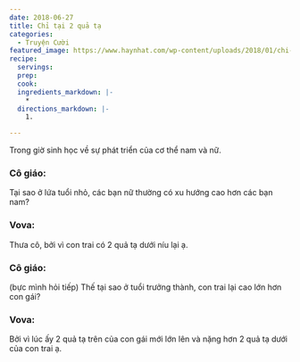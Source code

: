 ```yaml
---
date: 2018-06-27
title: Chỉ tại 2 quả tạ
categories:
  - Truyện Cười
featured_image: https://www.haynhat.com/wp-content/uploads/2018/01/chi-tai-2-qua-ta-300x160.jpg
recipe:
  servings:  
  prep:  
  cook:  
  ingredients_markdown: |-
    * 
  directions_markdown: |-
    1. 

---
```


Trong giờ sinh học về sự phát triển của cơ thể nam và nữ.

<h3>Cô giáo:</h3> Tại sao ở lứa tuổi nhỏ, các bạn nữ thường có xu hướng cao hơn các bạn nam?
<h3>Vova:</h3> Thưa cô, bởi vì con trai có 2 quả tạ dưới níu lại ạ.
<h3>Cô giáo:</h3> (bực mình hỏi tiếp) Thế tại sao ở tuổi trưởng thành, con trai lại cao lớn hơn con gái?
<h3>Vova:</h3> Bởi vì lúc ấy 2 quả tạ trên của con gái mới lớn lên và nặng hơn 2 quả tạ dưới của con trai ạ.